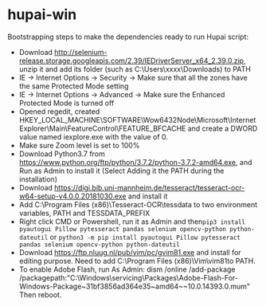 # hupai-win

Bootstrapping steps to make the dependencies ready to run Hupai script:
* Download http://selenium-release.storage.googleapis.com/2.39/IEDriverServer_x64_2.39.0.zip, unzip it and add its folder (such as C:\Users\xxxx\Downloads) to PATH
* IE -> Internet Options -> Security -> Make sure that all the zones have the same Protected Mode setting
* IE -> Internet Options -> Advanced -> Make sure the Enhanced Protected Mode is turned off
* Opened regedit, created HKEY_LOCAL_MACHINE\SOFTWARE\Wow6432Node\Microsoft\Internet Explorer\Main\FeatureControl\FEATURE_BFCACHE and create a DWORD value named iexplore.exe with the value of 0.
* Make sure Zoom level is set to 100%
* Download Python3.7 from https://www.python.org/ftp/python/3.7.2/python-3.7.2-amd64.exe, and Run as Admin to install it (Select Adding it the PATH during the installation)
* Download https://digi.bib.uni-mannheim.de/tesseract/tesseract-ocr-w64-setup-v4.0.0.20181030.exe and install it
* Add C:\Program Files (x86)\Tesseract-OCR\tessdata to two environment variables, PATH and TESSDATA_PREFIX 
* Right click CMD or Powershell, run it as Admin and then```pip3 install pyautogui Pillow pytesseract pandas selenium opencv-python python-dateutil``` or ```python3 -m pip install pyautogui Pillow pytesseract pandas selenium opencv-python python-dateutil```
* Download https://ftp.nluug.nl/pub/vim/pc/gvim81.exe and install for editing purpose. Need to add C:\Program Files (x86)\Vim\vim81to PATH. 
* To enable Adobe Flash, run As Admin: dism /online /add-package /packagepath:"C:\Windows\servicing\Packages\Adobe-Flash-For-Windows-Package~31bf3856ad364e35~amd64~~10.0.14393.0.mum" Then reboot.
